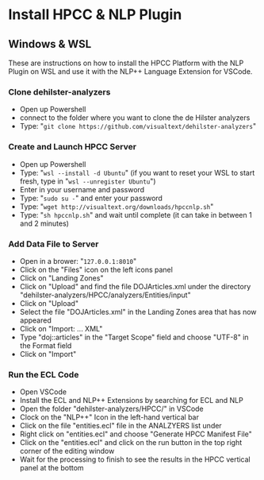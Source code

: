 # Install HPCC & NLP Plugin

## Windows & WSL

These are instructions on how to install the HPCC Platform with the NLP Plugin on WSL and use it with the NLP++ Language Extension for VSCode.

### Clone dehilster-analyzers

- Open up Powershell
- connect to the folder where you want to clone the de Hilster analyzers
- Type: "`git clone https://github.com/visualtext/dehilster-analyzers`"

### Create and Launch HPCC Server 

- Open up Powershell
- Type: "`wsl --install -d Ubuntu`" (if you want to reset your WSL to start fresh, type in "`wsl --unregister Ubuntu`")
- Enter in your username and password
- Type: "`sudo su -`" and enter your password
- Type: "`wget http://visualtext.org/downloads/hpccnlp.sh`"
- Type: "`sh hpccnlp.sh`" and wait until complete (it can take in between 1 and 2 minutes)

### Add Data File to Server

- Open in a brower: "`127.0.0.1:8010`"
- Click on the "Files" icon on the left icons panel
- Click on "Landing Zones"
- Click on "Upload" and find the file DOJArticles.xml under the directory "dehilster-analyzers/HPCC/analyzers/Entities/input"
- Click on "Upload"
- Select the file "DOJArticles.xml" in the Landing Zones area that has now appeared
- Click on "Import: ... XML"
- Type "doj::articles" in the "Target Scope" field and choose "UTF-8" in the Format field
- Click on "Import"

### Run the ECL Code

- Open VSCode
- Install the ECL and NLP++ Extensions by searching for ECL and NLP
- Open the folder "dehilster-analyzers/HPCC/" in VSCode
- Clock on the "NLP++" Icon in the left-hand vertical bar
- Click on the file "entities.ecl" file in the ANALZYERS list under
- Right click on "entities.ecl" and choose "Generate HPCC Manifest File"
- Click on the "entities.ecl" and click on the run button in the top right corner of the editing window
- Wait for the processing to finish to see the results in the HPCC vertical panel at the bottom
